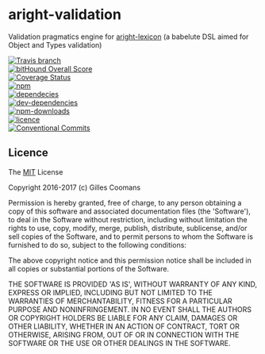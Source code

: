 # aright-validation

Validation pragmatics engine for [aright-lexicon](https://github.com/nomocas/aright-lexicon) (a babelute DSL aimed for Object and Types validation)

[![Travis branch](https://img.shields.io/travis/nomocas/aright-validation/master.svg)](https://travis-ci.org/nomocas/aright-validation)<br>
[![bitHound Overall Score](https://www.bithound.io/github/nomocas/aright-validation/badges/score.svg)](https://www.bithound.io/github/nomocas/aright-validation)<br>
[![Coverage Status](https://coveralls.io/repos/github/nomocas/aright-validation/badge.svg?branch=master)](https://coveralls.io/github/nomocas/aright-validation?branch=master)<br>
[![npm](https://img.shields.io/npm/v/aright-validation.svg)](https://www.npmjs.com/package/aright-validation)<br>
[![dependecies](https://david-dm.org/nomocas/aright-validation.svg)](https://david-dm.org/)<br>
[![dev-dependencies](https://img.shields.io/david/dev/nomocas/aright-validation.svg)](https://david-dm.org/)<br>
[![npm-downloads](https://img.shields.io/npm/dm/aright-validation.svg)](https://npm-stat.com/charts.html?package=aright-validation)<br>
[![licence](https://img.shields.io/npm/l/aright-validation.svg)](https://spdx.org/licenses/MIT)<br>
[![Conventional Commits](https://img.shields.io/badge/Conventional%20Commits-1.0.0-yellow.svg)](https://conventionalcommits.org)


## Licence

The [MIT](http://opensource.org/licenses/MIT) License

Copyright 2016-2017 (c) Gilles Coomans

Permission is hereby granted, free of charge, to any person obtaining a copy of this software and associated documentation files (the 'Software'), to deal in the Software without restriction, including without limitation the rights to use, copy, modify, merge, publish, distribute, sublicense, and/or sell copies of the Software, and to permit persons to whom the Software is furnished to do so, subject to the following conditions:

The above copyright notice and this permission notice shall be included in all copies or substantial portions of the Software.

THE SOFTWARE IS PROVIDED 'AS IS', WITHOUT WARRANTY OF ANY KIND, EXPRESS OR IMPLIED, INCLUDING BUT NOT LIMITED TO THE WARRANTIES OF MERCHANTABILITY, FITNESS FOR A PARTICULAR PURPOSE AND NONINFRINGEMENT. IN NO EVENT SHALL THE AUTHORS OR COPYRIGHT HOLDERS BE LIABLE FOR ANY CLAIM, DAMAGES OR OTHER LIABILITY, WHETHER IN AN ACTION OF CONTRACT, TORT OR OTHERWISE, ARISING FROM, OUT OF OR IN CONNECTION WITH THE SOFTWARE OR THE USE OR OTHER DEALINGS IN THE SOFTWARE.
